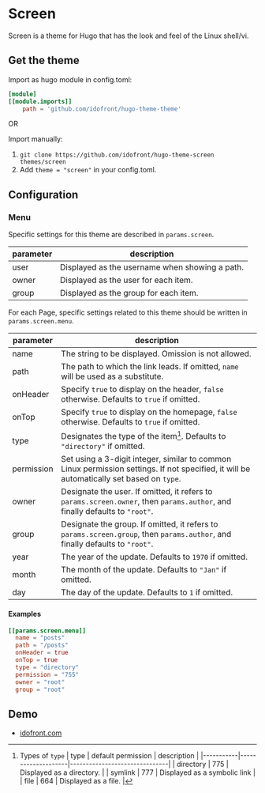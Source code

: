 # Screen

Screen is a theme for Hugo that has the look and feel of the Linux shell/vi.

## Get the theme

Import as hugo module in config.toml:

```toml
[module]
[[module.imports]]
    path = 'github.com/idofront/hugo-theme-theme'
```

OR

Import manually:

1. `git clone https://github.com/idofront/hugo-theme-screen themes/screen`
2. Add `theme = "screen"` in your config.toml.


## Configuration

### Menu

Specific settings for this theme are described in `params.screen`.

| parameter | description                                    |
|-----------|------------------------------------------------|
| user      | Displayed as the username when showing a path. |
| owner     | Displayed as the user for each item.           |
| group     | Displayed as the group for each item.          |

For each Page, specific settings related to this theme should be written in `params.screen.menu`.

| parameter  | description |
|------------|-------------|
| name       | The string to be displayed. Omission is not allowed. |
| path       | The path to which the link leads. If omitted, `name` will be used as a substitute. |
| onHeader   | Specify `true` to display on the header, `false` otherwise. Defaults to `true` if omitted. |
| onTop      | Specify `true` to display on the homepage, `false` otherwise. Defaults to `true` if omitted. |
| type       | Designates the type of the item[^params.screen.menu.type]. Defaults to `"directory"` if omitted. |
| permission | Set using a 3-digit integer, similar to common Linux permission settings. If not specified, it will be automatically set based on `type`. |
| owner      | Designate the user. If omitted, it refers to `params.screen.owner`, then `params.author`, and finally defaults to `"root"`. |
| group      | Designate the group. If omitted, it refers to `params.screen.group`, then `params.author`, and finally defaults to `"root"`. |
| year       | The year of the update. Defaults to `1970` if omitted. |
| month      | The month of the update. Defaults to `"Jan"` if omitted. |
| day        | The day of the update. Defaults to `1` if omitted. |

[^params.screen.menu.type]: Types of `type`
    | type      | default permission | description                   |
    |-----------|--------------------|-------------------------------|
    | directory | 775                | Displayed as a directory. |
    | symlink   | 777                | Displayed as a symbolic link |
    | file      | 664                | Displayed as a file. |

#### Examples

```toml
[[params.screen.menu]]
  name = "posts"
  path = "/posts"
  onHeader = true
  onTop = true
  type = "directory"
  permission = "755"
  owner = "root"
  group = "root"
```

## Demo

- [idofront.com](https://www.idofront.com/blog/)